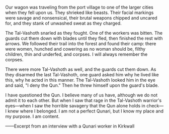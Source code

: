 Our wagon was traveling from the port village to one of the larger cities when they fell upon us. They shrieked like beasts. Their facial markings were savage and nonsensical, their brutal weapons chipped and uncared for, and they stank of unwashed sweat as they charged.

The Tal-Vashoth snarled as they fought. One of the workers was bitten. The guards cut them down with blades until they fled, then finished the rest with arrows. We followed their trail into the forest and found their camp: there were women, hunched and cowering as no woman should be, filthy children, thin and underfed, and corpses. I will always remember the corpses.

There were more Tal-Vashoth as well, and the guards cut them down. As they disarmed the last Tal-Vashoth, one guard asked him why he lived like this, why he acted in this manner. The Tal-Vashoth looked him in the eye and said, "I deny the Qun." Then he threw himself upon the guard's blade.

I have questioned the Qun. I believe many of us have, although we do not admit it to each other. But when I saw that rage in the Tal-Vashoth warrior's eyes—when I saw the horrible savagery that the Qun alone holds in check—I knew where I belonged. I am not a perfect Qunari, but I know my place and my purpose. I am content.

——Excerpt from an interview with a Qunari worker in Kirkwall